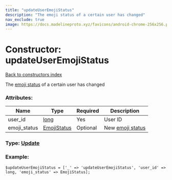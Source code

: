 ```yaml
---
title: "updateUserEmojiStatus"
description: "The emoji status of a certain user has changed"
nav_exclude: true
image: https://docs.madelineproto.xyz/favicons/android-chrome-256x256.png
---
```

# Constructor: updateUserEmojiStatus  
[Back to constructors index](/API_docs/constructors/index.html)



The [emoji status](https://core.telegram.org/api/emoji-status) of a certain user has changed

### Attributes:

| Name     |    Type       | Required | Description |
|----------|---------------|----------|-------------|
|user\_id|[long](/API_docs/types/long.html) | Yes|User ID|
|emoji\_status|[EmojiStatus](/API_docs/types/EmojiStatus.html) | Optional|New [emoji status](https://core.telegram.org/api/emoji-status)|



### Type: [Update](/API_docs/types/Update.html)


### Example:

```
$updateUserEmojiStatus = ['_' => 'updateUserEmojiStatus', 'user_id' => long, 'emoji_status' => EmojiStatus];
```  
